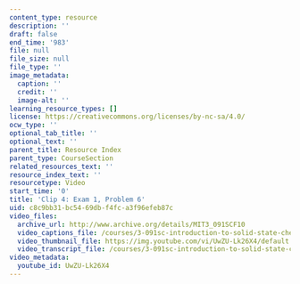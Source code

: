 ```yaml
---
content_type: resource
description: ''
draft: false
end_time: '983'
file: null
file_size: null
file_type: ''
image_metadata:
  caption: ''
  credit: ''
  image-alt: ''
learning_resource_types: []
license: https://creativecommons.org/licenses/by-nc-sa/4.0/
ocw_type: ''
optional_tab_title: ''
optional_text: ''
parent_title: Resource Index
parent_type: CourseSection
related_resources_text: ''
resource_index_text: ''
resourcetype: Video
start_time: '0'
title: 'Clip 4: Exam 1, Problem 6'
uid: c8c9bb31-bc54-69db-f4fc-a3f96efeb87c
video_files:
  archive_url: http://www.archive.org/details/MIT3_091SCF10
  video_captions_file: /courses/3-091sc-introduction-to-solid-state-chemistry-fall-2010/c6f99a87380555bcb777d4d6b64037ab_UwZU-Lk26X4.vtt
  video_thumbnail_file: https://img.youtube.com/vi/UwZU-Lk26X4/default.jpg
  video_transcript_file: /courses/3-091sc-introduction-to-solid-state-chemistry-fall-2010/fbde8de2f09279f0851af587d68d8e67_UwZU-Lk26X4.pdf
video_metadata:
  youtube_id: UwZU-Lk26X4
---
```

